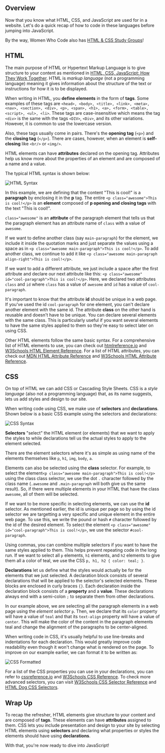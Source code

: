 ## Overview

Now that you know what HTML, CSS, and JavaScript are used for in a website. Let's do a quick recap of how to code in these languages before jumping into JavaScript.

By the way, Women Who Code also has [HTML & CSS Study Groups](https://wwcodemanila.github.io/WWCodeManila-HTML.CSS/#/)!

## HTML

The main purpose of HTML or Hypertext Markup Language is to give structure to your content as mentioned in [HTML, CSS, JavaScript: How They Work Together](contents/html_css_js.md). HTML is *markup language* (not a programming language) meaning it gives information about the structure of the text or instructions for how it is to be displayed.

When writing in HTML, you **define elements** in the form of **tags**. Some examples of these tags are `<head>, <body>, <title>, <link>, <meta>, <nav>, <section>, <div>, <p>, <span>, <h1>, <a>, <form>, <table>, <script>, <ul>, <li>`. These tags are case-insensitive which means the tag `<div>` is the same with the tags `<DIV>`, `<Div>`, and its other variations. However, it is common to use the lowercase version.

Also, these tags usually come in pairs. There's the **opening tag** (`<p>`) and the **closing tag** (`</p>`). There are cases, however, when an element is **self-closing** like `<br/>` or `<img/>`.

HTML elements can have **attributes** declared on the opening tag. Attributes help us know more about the properties of an element and are composed of a name and a value.

The typical HTML syntax is shown below: 

![](../_media/html-syntax.png "HTML Syntax")

In this example, we are defining that the content "This is cool!" is a **paragraph** by enclosing it in the **p** tag. The entire `<p class="awesome">This is cool!</p>` is an **element** composed of **p opening and closing tags** with the text "This is cool!". 

`class="awesome"` is an **attribute** of the paragraph element that tells us that the paragraph element has an attribute name of `class` with a value of `awesome`.

If we want to define another class (say `main-paragraph`) for the element, we include it inside the quotation marks and just separate the values using a space as in `<p class="awesome main-paragraph">This is cool!</p>`. To add another class, we continue to add it like `<p class="awesome main-paragraph align-right">This is cool!</p>`.

If we want to add a different attribute, we just include a space after the first attribute and declare our next attribute like this: `<p class="awesome" id="cool-paragraph">This is cool!</p>`. Here, we declared two attributes `class` and `id` where `class` has a value of `awesome` and `id` has a value of `cool-paragraph`.

It's important to know that the attribute **id** should be unique in a web page. If you've used the id `cool-paragraph` for one element, you can't declare another element with the same id. The attribute **class** on the other hand is reusable and doesn't have to be unique. You can declare several elements with the same class. This is particularly useful if you want several elements to have the same styles applied to them so they're easy to select later on using CSS.

Other HTML elements follow the same basic syntax. For a comprehensive list of HTML elements to use, you can check out [htmlreference.io](https://htmlreference.io/) and [W3Schools HTML Element Reference](https://www.w3schools.com/tags/). For a list of HTML attributes, you can check out [MDN HTML Attribute Reference](https://developer.mozilla.org/en-US/docs/Web/HTML/Attributes) and [W3Schools HTML Attribute Reference](https://www.w3schools.com/tags/ref_attributes.asp).

## CSS

On top of HTML we can add CSS or Cascading Style Sheets. CSS is a *style language* (also not a programming language) that, as its name suggests, lets us add styles and design to our site.

When writing code using CSS, we make use of **selectors** and **declarations**. Shown below is a basic CSS example using the selectors and declarations:

![](../_media/css-syntax.png "CSS Syntax")

**Selectors** "select" the HTML element (or elements) that we want to apply the styles to while declarations tell us the actual styles to apply to the element selected. 

There are the element selectors where it's as simple as using name of the elements themselves like `p`, `h1`, `img`, `body`, `a`.

Elements can also be selected using the **class** selector. For example, to select the element`<p class="awesome main-paragraph">This is cool!</p>` using the class class selector, we use the dot `.` character followed by the class name (`.awesome` and `.main-paragraph` will both give us the same result). So, if there were multiple elements in your HTML that have the class `awesome`, all of them will be selected.

If we want to be more specific in selecting elements, we can use the **id** selector. As mentioned earlier, the id is unique per page so by using the id selector we are targetting a very specific and unique element in the entire web page. To use this, we write the pound or hash `#` character followed by the id of the desired element. To select the element `<p class="awesome" id="cool-paragraph">This is cool!</p>`, we use the selector `#cool-paragraph`.

Using commas, you can combine multiple selectors if you want to have the same styles applied to them. This helps prevent repeating code in the long run. If we want to select all `p` elements, `h1` elements, and `h2` elements to give them all a color of teal, we use the CSS `p, h1, h2 { color: teal; }`.

**Declarations** let us define what the styles would actually be for the elements that we just selected. A declaration block consists of several declarations that will be applied to the selector's selected elements. These blocks are enclosed in curly braces `{}`. Each declaration inside the declaration block consists of a **property** and a **value**. These declarations always end with a semi-colon `;` to separate them from other declarations.

In our example above, we are selecting all the paragraph elements in a web page using the *element selector* `p`. Then, we declare that its `color` property will have a value of `teal` and that its `text-align` property will have a value of `center`. This will make the color of the content in the paragraph elements teal and change the alignment of the paragraphs to be center-aligned.

When writing code in CSS, it's usually helpful to use line-breaks and indentations for each declaration. This would greatly improve code readability even though it won't change what is rendered on the page. To improve on our example earlier, we can format it to be written as:

![](../_media/css-clean-code.png "CSS Formatted")

For a list of the CSS properties you can use in your declarations, you can refer to [cssreference.io](https://cssreference.io/) and [W3Schools CSS Reference](https://www.w3schools.com/cssref/). To check more advanced selectors, you can visit [W3Schools CSS Selector Reference](https://www.w3schools.com/cssref/css_selectors.asp) and [HTML Dog CSS Selectors](http://htmldog.com/references/css/selectors/).

## Wrap Up

To recap the refresher, HTML elements give structure to your content and are composed of **tags**. These elements can have **attributes** assigned to them. CSS lets you include presentation and design to your site by selecting HTML elements using **selectors** and declaring what properties or styles the elements should have using **declarations**.

With that, you're now ready to dive into JavaScript!
